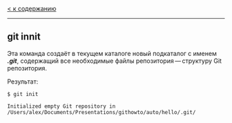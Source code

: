 [< к содержанию](./readme.md)

---

## git innit

Эта команда создаёт в текущем каталоге новый подкаталог с именем ***.git***, содержащий все необходимые файлы репозитория — структуру Git репозитория. 

Результат:

``
$ git init
``

``
Initialized empty Git repository in /Users/alex/Documents/Presentations/githowto/auto/hello/.git/
``